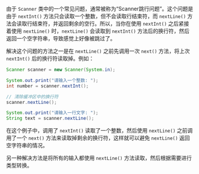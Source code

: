 
由于 `Scanner` 类中的一个常见问题，通常被称为“Scanner跳行问题”。这个问题是由于 `nextInt()` 方法只会读取一个整数，但不会读取行结束符，而 `nextLine()` 方法会读取行结束符，并返回剩余的空行。所以，当你在使用 `nextInt()` 之后紧接着使用 `nextLine()` 时，`nextLine()` 会读取到 `nextInt()` 方法后的换行符，然后返回一个空字符串，导致感觉上好像被跳过了。

解决这个问题的方法之一是在 `nextLine()` 之前先调用一次 `next()` 方法，将上次 `nextInt()` 后的换行符读取掉。例如：

```java
Scanner scanner = new Scanner(System.in);

System.out.print("请输入一个整数: ");
int number = scanner.nextInt();

// 清除缓冲区中的换行符
scanner.nextLine();

System.out.print("请输入一行文字: ");
String text = scanner.nextLine();

```

在这个例子中，调用了 `nextInt()` 读取了一个整数，然后使用 `nextLine()` 之前调用了一个 `next()` 方法来读取掉剩余的换行符，这样就可以避免 `nextLine()` 返回空字符串的情况。

另一种解决方法是将所有的输入都使用 `nextLine()` 方法读取，然后根据需要进行类型转换。